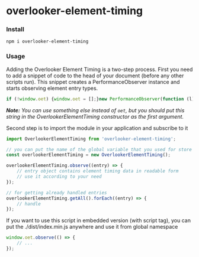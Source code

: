 # overlooker-element-timing

### Install
```
npm i overlooker-element-timing
```

### Usage
Adding the Overlooker Element Timing is a two-step process. 
First you need to add a snippet of code to the head of your document (before any other scripts run). 
This snippet creates a PerformanceObserver instance and starts observing element entry types.

```js
if (!window.oet) {window.oet = [];}new PerformanceObserver(function (l) {window.oet.push(...l);}).observe({ entryTypes: ['element'] });
```

*__Note:__ You can use something else instead of `oet`, but you should put this string in the OverlookerElementTiming constructor as the first argument.*

Second step is to import the module in your application and subscribe to it
```js
import OverlookerElementTiming from 'overlooker-element-timing';

// you can put the name of the global variable that you used for store entries, in the first argument (default = 'oet')
const overlookerElementTiming = new OverlookerElementTiming();

overlookerElementTiming.observe((entry) => {
    // entry object contains element timing data in readable form
    // use it according to your need
});

// for getting already handled entries
overlookerElementTiming.getAll().forEach((entry) => {
    // handle
});
```

If you want to use this script in embedded version (with script tag), you can put the ./dist/index.min.js anywhere and use it from global namespace
```js
window.oet.observe(() => {
    // ...
});
```
